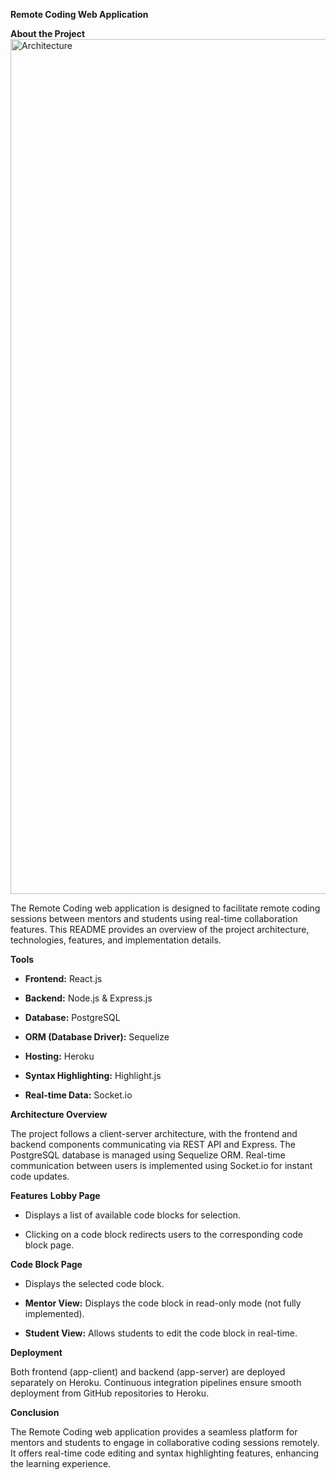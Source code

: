 **Remote Coding Web Application**

**About the Project**
<img width="1368" alt="Architecture" src="https://github.com/MichaelHoha/app-client/assets/62392060/0ad1ac3d-7ca7-4c05-bb84-32fce45dc04a">

The Remote Coding web application is designed to facilitate remote coding sessions between mentors and students using real-time collaboration features. This README provides an overview of the project architecture, technologies, features, and implementation details.

**Tools**

* **Frontend:** React.js

* **Backend:** Node.js & Express.js

* **Database:** PostgreSQL

* **ORM (Database Driver):** Sequelize

* **Hosting:** Heroku

* **Syntax Highlighting:** Highlight.js

* **Real-time Data:** Socket.io

**Architecture Overview**

The project follows a client-server architecture, with the frontend and backend components communicating via REST API and Express. The PostgreSQL database is managed using Sequelize ORM. Real-time communication between users is implemented using Socket.io for instant code updates.

**Features**
**Lobby Page**

* Displays a list of available code blocks for selection.
  
* Clicking on a code block redirects users to the corresponding code block page.

**Code Block Page**

* Displays the selected code block.

* **Mentor View:** Displays the code block in read-only mode (not fully implemented).

* **Student View:** Allows students to edit the code block in real-time.

**Deployment**

Both frontend (app-client) and backend (app-server) are deployed separately on Heroku. Continuous integration pipelines ensure smooth deployment from GitHub repositories to Heroku.

**Conclusion**

The Remote Coding web application provides a seamless platform for mentors and students to engage in collaborative coding sessions remotely. It offers real-time code editing and syntax highlighting features, enhancing the learning experience.






